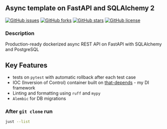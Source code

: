 ## Async template on FastAPI and SQLAlchemy 2

[![GitHub issues](https://img.shields.io/github/issues/modern-python/fastapi-sqlalchemy-template)](https://github.com/modern-python/fastapi-sqlalchemy-template/issues)
[![GitHub forks](https://img.shields.io/github/forks/modern-python/fastapi-sqlalchemy-template)](https://github.com/modern-python/fastapi-sqlalchemy-template/network)
[![GitHub stars](https://img.shields.io/github/stars/modern-python/fastapi-sqlalchemy-template)](https://github.com/modern-python/fastapi-sqlalchemy-template/stargazers)
[![GitHub license](https://img.shields.io/github/license/modern-python/fastapi-sqlalchemy-template)](https://github.com/modern-python/fastapi-sqlalchemy-template/blob/main/LICENSE)

### Description
Production-ready dockerized async REST API on FastAPI with SQLAlchemy and PostgreSQL

## Key Features
- tests on `pytest` with automatic rollback after each test case
- IOC (Inversion of Control) container built on [that-depends](https://github.com/modern-python/that-depends/) - my DI framework
- Linting and formatting using `ruff` and `mypy`
- `Alembic` for DB migrations

### After `git clone` run
```bash
just --list
```
